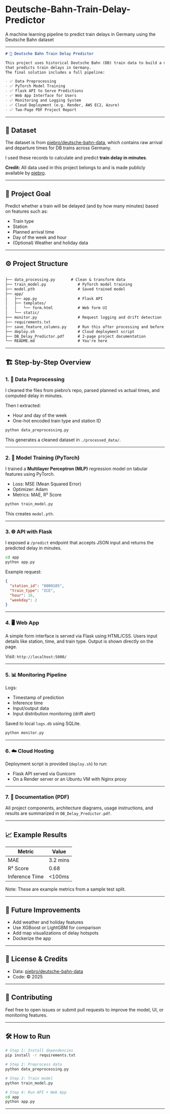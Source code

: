 # Deutsche-Bahn-Train-Delay-Predictor
A machine learning pipeline to predict train delays in Germany using the Deutsche Bahn dataset

---

```markdown
# 🚆 Deutsche Bahn Train Delay Predictor

This project uses historical Deutsche Bahn (DB) train data to build a machine learning model
that predicts train delays in Germany.
The final solution includes a full pipeline:

- ✅ Data Preprocessing
- ✅ PyTorch Model Training
- ✅ Flask API to Serve Predictions
- ✅ Web App Interface for Users
- ✅ Monitoring and Logging System
- ✅ Cloud Deployment (e.g. Render, AWS EC2, Azure)
- ✅ Two-Page PDF Project Report
```
---

## 📁 Dataset

The dataset is from [piebro/deutsche-bahn-data](https://github.com/piebro/deutsche-bahn-data), 
which contains raw arrival and departure times for DB trains across Germany. 

I used these records to calculate and predict **train delay in minutes**.

**Credit:** All data used in this project belongs to and is made publicly available 
by [piebro](https://github.com/piebro).

---

## 🧠 Project Goal

Predict whether a train will be delayed (and by how many minutes) based on features 
such as:

- Train type
- Station
- Planned arrival time
- Day of the week and hour
- (Optional) Weather and holiday data

---

## ⚙️ Project Structure

```markdown

├── data_processing.py       # Clean & transform data
├── train_model.py              # PyTorch model training
├── model.pth                   # Saved trained model
├── app/
│   ├── app.py                  # Flask API
│   ├── templates/
│   │   └── form.html           # Web form UI
│   └── static/
├── monitor.py                  # Request logging and drift detection
├── requirements.txt
├── save_feature_columns.py     # Run this after processing and before training, to store the one-hot feature names
├── deploy.sh                   # Cloud deployment script
├── DB_Delay_Predictor.pdf      # 2-page project documentation
└── README.md                   # You're here
```

---

## 🏗️ Step-by-Step Overview

### 1. 🧹 Data Preprocessing

I cleaned the files from piebro’s repo, 
parsed planned vs actual times, 
and computed delay in minutes. 

Then I extracted:
- Hour and day of the week
- One-hot encoded train type and station ID

```bash
python data_preprocessing.py
````

This generates a cleaned dataset in `./processed_data/`.

---

### 2. 🧪 Model Training (PyTorch)

I trained a **Multilayer Perceptron (MLP)** regression model on tabular features using PyTorch.

* Loss: MSE (Mean Squared Error)
* Optimizer: Adam
* Metrics: MAE, R² Score

```bash
python train_model.py
```

This creates `model.pth`.

---

### 3. 🌐 API with Flask

I exposed a `/predict` endpoint that accepts JSON input 
and returns the predicted delay in minutes.

```bash
cd app
python app.py
```

Example request:

```json
{
  "station_id": "8000105",
  "train_type": "ICE",
  "hour": 16,
  "weekday": 2
}
```

---

### 4. 🖥️ Web App

A simple form interface is served via Flask using HTML/CSS. 
Users input details like station, time, and train type. 
Output is shown directly on the page.

Visit: `http://localhost:5000/`

---

### 5. 📊 Monitoring Pipeline

Logs:

* Timestamp of prediction
* Inference time
* Input/output data
* Input distribution monitoring (drift alert)

Saved to local `logs.db` using SQLite.

```bash
python monitor.py
```

---

### 6. ☁️ Cloud Hosting

Deployment script is provided (`deploy.sh`) to run:

* Flask API served via Gunicorn
* On a Render server or an Ubuntu VM with Nginx proxy

---

### 7. 📄 Documentation (PDF)

All project components, architecture diagrams, usage instructions, 
and results are summarized in `DB_Delay_Predictor.pdf`.

---

## 📈 Example Results

| Metric         | Value    |
| -------------- | -------- |
| MAE            | 3.2 mins |
| R² Score       | 0.68     |
| Inference Time | <100ms   |

Note: These are example metrics from a sample test split.

---

## 🧠 Future Improvements

* Add weather and holiday features
* Use XGBoost or LightGBM for comparison
* Add map visualizations of delay hotspots
* Dockerize the app

---

## 📜 License & Credits

* Data: [piebro/deutsche-bahn-data](https://github.com/piebro/deutsche-bahn-data)
* Code: © 2025 

---

## 🙌 Contributing

Feel free to open issues or submit pull requests to improve the model, UI, or monitoring features.

---

## 🛠️ How to Run

```bash
# Step 1: Install dependencies
pip install -r requirements.txt

# Step 2: Preprocess data
python data_preprocessing.py

# Step 3: Train model
python train_model.py

# Step 4: Run API + Web App
cd app
python app.py
```

---



